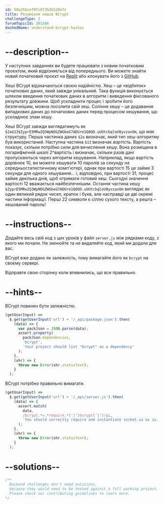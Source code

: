 ```yaml
---
id: 58a25bcef9fc0f352b528e7c
title: Розуміння хешів BCrypt
challengeType: 2
forumTopicId: 301586
dashedName: understand-bcrypt-hashes
---
```


# --description--

У наступних завданнях ви будете працювати з новим початковим проєктом, який відрізняється від попереднього. Ви можете знайти новий початковий проєкт на <a href="https://replit.com/github/topcoder-platform/boilerplate-bcrypt" target="_blank" rel="noopener noreferrer nofollow">Replit</a> або клонувати його з <a href="https://github.com/topcoder-platform/boilerplate-bcrypt/" target="_blank" rel="noopener noreferrer nofollow">GitHub</a>.

Хеші BCrypt відзначаються своєю надійністю. Хеш – це «відбиток» початкових даних, який завжди унікальний. Така функція виконується шляхом введення початкових даних в алгоритм і виведення фіксованого результату довжини. Щоб ускладнити процес і зробити його безпечнішим, можна *посолити* свій хеш. Соління хешу – це додавання випадкових даних до початкових даних перед процесом хешування, що ускладнює злам хешу.

Хеші BCrypt завжди виглядатимуть як `$2a$13$ZyprE5MRw2Q3WpNOGZWGbeG7ADUre1Q8QO.uUUtcbqloU0yvzavOm`, що має структуру. Перша частинка даних `$2a` визначає, який тип хеш-алгоритму був використаний. Наступна частина `$13` визначає *вартість*. Вартість показує, скільки потрібно сили для вичислення хешу. Вона розміщена в логарифмічній шкалі 2^вартість і визначає, скільки разів дані пропускаються через алгоритм хешування. Наприклад, якщо вартість дорівнює 10, ви можете хешувати 10 паролів за секунду на середньостатистичному комп'ютері, однак при вартості 15 це займе 3 секунди для одного хешування... і, відповідно, при вартості 31, процес займе декілька днів, щоб отримати готовий хеш. Сьогодні значення вартості 12 вважається найбезпечнішим. Остання частина хешу `$ZyprE5MRw2Q3WpNOGZWGbeG7ADUre1Q8QO.uUUtcbqloU0yvzavOm` виглядає як один великий рядок чисел, крапок і букв, але насправді це дві окремі частини інформації. Перші 22 символи є сіллю сухого тексту, а решта – хешований пароль!

# --instructions--

Додайте весь свій код з цих уроків у файл `server.js` між рядками коду, з якого ми почали. Не змінюйте та не видаляйте код, який ми додали для вас.

BCrypt вже додано як залежність, тому вимагайте його як `bcrypt` на своєму сервері.

Відправте свою сторінку коли впевнились, що все правильно.

# --hints--

BCrypt повинен бути залежністю.

```js
(getUserInput) =>
  $.get(getUserInput('url') + '/_api/package.json').then(
    (data) => {
      var packJson = JSON.parse(data);
      assert.property(
        packJson.dependencies,
        'bcrypt',
        'Your project should list "bcrypt" as a dependency'
      );
    },
    (xhr) => {
      throw new Error(xhr.statusText);
    }
  );
```

BCrypt потрібно правильно вимагати.

```js
(getUserInput) =>
  $.get(getUserInput('url') + '/_api/server.js').then(
    (data) => {
      assert.match(
        data,
        /bcrypt.*=.*require.*('|")bcrypt('|")/gi,
        'You should correctly require and instantiate socket.io as io.'
      );
    },
    (xhr) => {
      throw new Error(xhr.statusText);
    }
  );
```

# --solutions--

```js
/**
  Backend challenges don't need solutions, 
  because they would need to be tested against a full working project. 
  Please check our contributing guidelines to learn more.
*/
```
